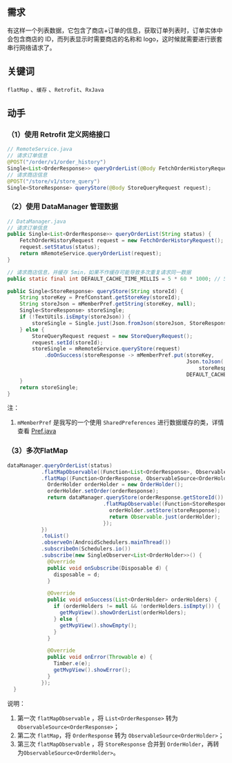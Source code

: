 ## 需求

有这样一个列表数据，它包含了商店+订单的信息，获取订单列表时，订单实体中会包含商店的 ID，而列表显示时需要商店的名称和 logo，这时候就需要进行嵌套串行网络请求了。

## 关键词

`flatMap` 、`缓存` 、`Retrofit`、`RxJava`

## 动手

### （1）使用 Retrofit 定义网络接口

```java
// RemoteService.java
// 请求订单信息
@POST("/order/v1/order_history")
Single<List<OrderResponse>> queryOrderList(@Body FetchOrderHistoryRequest request);
// 请求商店信息
@POST("/store/v1/store_query")
Single<StoreResponse> queryStore(@Body StoreQueryRequest request);
```

### （2）使用 DataManager 管理数据

```java
// DataManager.java
// 请求订单信息
public Single<List<OrderResponse>> queryOrderList(String status) {
    FetchOrderHistoryRequest request = new FetchOrderHistoryRequest();
    request.setStatus(status);
    return mRemoteService.queryOrderList(request);
}

// 请求商店信息，并缓存 5min，如果不作缓存可能导致多次重复请求同一数据
public static final int DEFAULT_CACHE_TIME_MILLIS = 5 * 60 * 1000; // 5min

public Single<StoreResponse> queryStore(String storeId) {
    String storeKey = PrefConstant.getStoreKey(storeId);
    String storeJson = mMemberPref.getString(storeKey, null);
    Single<StoreResponse> storeSingle;
    if (!TextUtils.isEmpty(storeJson)) {
        storeSingle = Single.just(Json.fromJson(storeJson, StoreResponse.class));
    } else {
        StoreQueryRequest request = new StoreQueryRequest();
        request.setId(storeId);
        storeSingle = mRemoteService.queryStore(request)
            .doOnSuccess(storeResponse -> mMemberPref.put(storeKey,
                                                          Json.toJson(
                                                              storeResponse),
                                                          DEFAULT_CACHE_TIME_MILLIS));
    }
    return storeSingle;
}
```

注：

1. `mMemberPref` 是我写的一个使用 `SharedPreferences` 进行数据缓存的类，详情查看 [Pref.java](https://gist.github.com/LinLshare/39ecd935e980fe1f4a729bb24b43a639)



### （3）多次FlatMap

```java
dataManager.queryOrderList(status)
           .flatMapObservable((Function<List<OrderResponse>, ObservableSource<OrderResponse>>) Observable::fromIterable)
           .flatMap((Function<OrderResponse, ObservableSource<OrderHolder>>) orderResponse -> {
             OrderHolder orderHolder = new OrderHolder();
             orderHolder.setOrder(orderResponse);
             return dataManager.queryStore(orderResponse.getStoreId())
                               .flatMapObservable((Function<StoreResponse, ObservableSource<OrderHolder>>) storeResponse -> {
                                 orderHolder.setStore(storeResponse);
                                 return Observable.just(orderHolder);
                               });
           })
           .toList()
           .observeOn(AndroidSchedulers.mainThread())
           .subscribeOn(Schedulers.io())
           .subscribe(new SingleObserver<List<OrderHolder>>() {
             @Override
             public void onSubscribe(Disposable d) {
               disposable = d;
             }

             @Override
             public void onSuccess(List<OrderHolder> orderHolders) {
               if (orderHolders != null && !orderHolders.isEmpty()) {
                 getMvpView().showOrderList(orderHolders);
               } else {
                 getMvpView().showEmpty();
               }
             }

             @Override
             public void onError(Throwable e) {
               Timber.e(e);
               getMvpView().showError();
             }
           });
  }
```

说明：

1. 第一次 `flatMapObservable` ，将 `List<OrderResponse>` 转为 `ObservableSource<OrderResponse>`；
2. 第二次 `flatMap`，将 `OrderResponse` 转为 `ObservableSource<OrderHolder>`；
3. 第三次  `flatMapObservable` ，将 `StoreResponse` 合并到 `OrderHolder`，再转为`ObservableSource<OrderHolder>`。